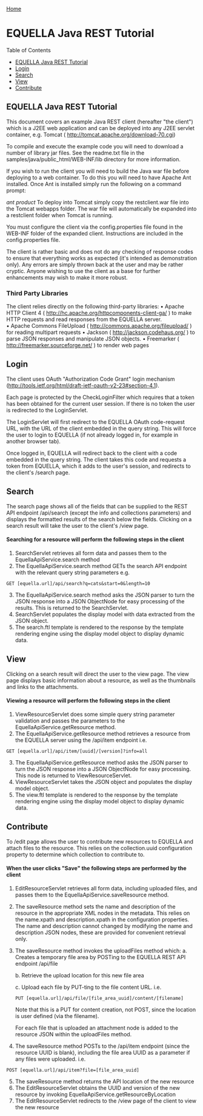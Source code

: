 [Home](https://equella.github.io/)

# EQUELLA Java REST Tutorial

Table of Contents
* [EQUELLA Java REST Tutorial](#equella-java-rest-tutorial)
* [Login](#login)
* [Search](#search)
* [View](#view)
* [Contribute](#contribute)

## EQUELLA Java REST Tutorial
This document covers an example Java REST client (hereafter "the client") which is a J2EE web application and can be deployed into any J2EE servlet container, e.g. Tomcat ( http://tomcat.apache.org/download-70.cgi)

To compile and execute the example code you will need to download a number of library jar files. See the readme.txt file in the samples/java/public_html/WEB-INF/lib directory for more information.

If you wish to run the client you will need to build the Java war file before deploying to a web container. To do this you will need to have Apache Ant installed. Once Ant is installed simply run the following on a command prompt:

*ant product*
To deploy into Tomcat simply copy the restclient.war file into the Tomcat webapps folder.  The war file will automatically be expanded into a restclient folder when Tomcat is running.

You must configure the client via the config.properties file found in the WEB-INF folder of the expanded client.  Instructions are included in the config.properties file.

The client is rather basic and does not do any checking of response codes to ensure that everything works as expected (it's intended as demonstration only).  Any errors are simply thrown back at the user and may be rather cryptic.  Anyone wishing to use the client as a base for further enhancements may wish to make it more robust.

### Third Party Libraries
The client relies directly on the following third-party libraries:
•  Apache HTTP Client 4 ( http://hc.apache.org/httpcomponents-client-ga/ ) to make HTTP requests and read responses from the EQUELLA server.  
•  Apache Commons FileUpload ( http://commons.apache.org/fileupload/ ) for reading multipart requests
•  Jackson ( http://jackson.codehaus.org/ ) to parse JSON responses and manipulate JSON objects.
•  Freemarker ( http://freemarker.sourceforge.net/ ) to render web pages

## Login
The client uses OAuth "Authorization Code Grant" login mechanism (http://tools.ietf.org/html/draft-ietf-oauth-v2-23#section-4.1). 

Each page is protected by the CheckLoginFilter which requires that a token has been obtained for the current user session. If there is no token the user is redirected to the LoginServlet.

The LoginServlet will first redirect to the EQUELLA OAuth code-request URL, with the URL of the client embedded in the query string. This will force the user to login to EQUELLA (if not already logged in, for example in another browser tab).

Once logged in, EQUELLA will redirect back to the client with a code embedded in the query string. The client takes this code and requests a token from EQUELLA, which it adds to the user's session, and redirects to the client's /search page.

## Search
The search page shows all of the fields that can be supplied to the REST API endpoint /api/search (except the info and collections parameters) and displays the formatted results of the search below the fields.  Clicking on a search result will take the user to the client's /view page.

#### Searching for a resource will perform the following steps in the client
1.  SearchServlet retrieves all form data and passes them to the EquellaApiService.search method
2.  The EquellaApiService.search method GETs the search API endpoint with the relevant query string parameters e.g. 
 ```
 GET [equella.url]/api/search?q=cats&start=0&length=10
```
3.  The EquellaApiService.search method asks the JSON parser to turn the JSON response into a JSON ObjectNode for easy processing of the results.  This is returned to the SearchServlet.
4.  SearchServlet populates the display model with data extracted from the JSON object.
5.  The search.ftl template is rendered to the response by the template rendering engine using the display model object to display dynamic data.
## View
Clicking on a search result will direct the user to the view page. The view page displays basic information about a resource, as well as the thumbnails and links to the attachments.  
#### Viewing a resource will perform the following steps in the client
1.  ViewResourceServlet does some simple query string parameter validation and passes the parameters to the EquellaApiService.getResource method.
2.  The EquellaApiService.getResource method retrieves a resource from the EQUELLA server using the /api/item endpoint i.e. 
```
GET [equella.url]/api/item/[uuid]/[version]?info=all 
```
3.  The EquellaApiService.getResource method asks the JSON parser to turn the JSON response into a JSON ObjectNode for easy processing.  This node is returned to ViewResourceServlet.
4.  ViewResourceServlet takes the JSON object and populates the display model object.
5.  The view.ftl template is rendered to the response by the template rendering engine using the display model object to display dynamic data.
## Contribute
To /edit page allows the user to contribute new resources to EQUELLA and attach files to the resource.  This relies on the collection.uuid configuration property to determine which collection to contribute to.
#### When the user clicks "Save" the following steps are performed by the client
1.  EditResourceServlet retrieves all form data, including uploaded files, and passes them to the EquellaApiService.saveResource method.
2.  The saveResource method sets the name and description of the resource in the appropriate XML nodes in the metadata.  This relies on the name.xpath and description.xpath in the configuration properties.  The name and description cannot changed by modifying the name and description JSON nodes, these are provided for convenient retrieval only.
3.  The saveResource method invokes the uploadFiles method which:
    a.  Creates a temporary file area by POSTing to the EQUELLA REST API endpoint /api/file
    
    b.  Retrieve the upload location for this new file area
    
    c.  Upload each file by PUT-ting to the file content URL.  i.e.
    ```
    PUT [equella.url]/api/file/[file_area_uuid]/content/[filename]  
    ```
    Note that this is a PUT for content creation, not POST, since the location is user defined (via the filename).
    
    For each file that is uploaded an attachment node is added to the resource JSON within the uploadFiles method.
4.  The saveResource method POSTs to the /api/item endpoint (since the resource UUID is blank), including the file area UUID as a parameter if any files were uploaded.  i.e. 
```
POST [equella.url]/api/item?file=[file_area_uuid]
```
5.  The saveResource method returns the API location of the new resource
6.  The EditResourceServlet obtains the UUID and version of the new resource by invoking EquellaApiService.getResourceByLocation
7.  The EditResourceServlet redirects to the /view page of the client to view the new resource
